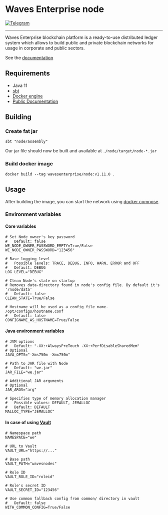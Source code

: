# Waves Enterprise node

[![Telegram](https://badgen.net/badge/icon/Waves%20Enterprise%20Group?icon=telegram&label=Telegram)](https://t.me/wavesenterprisegroup)

---

Waves Enterprise blockchain platform is a ready-to-use distributed ledger system which allows to build public and private blockchain networks for usage in corporate and public sectors.

See the [documentation](https://docs.wavesenterprise.com)

## Requirements
* Java 11
* [sbt](https://www.scala-sbt.org)
* [Docker engine](https://docs.docker.com/engine/install)
* [Public Documentation](https://docs.wavesenterprise.com)

## Building

### Create fat jar
```
sbt "node/assembly"
```

Our jar file should now be built and available at `./node/target/node-*.jar`

### Build docker image
```
docker build --tag wavesenterprise/node:v1.11.0 .
```

## Usage

After building the image, you can start the network using [docker compose](https://github.com/waves-enterprise/WE-releases/releases/download/v1.8.4/docker-compose.yml).

### Environment variables

#### Core variables
```
# Set Node owner's key password
#   Default: false
WE_NODE_OWNER_PASSWORD_EMPTY=True/False
WE_NODE_OWNER_PASSWORD="123456"

# Base logging level
#   Possible levels: TRACE, DEBUG, INFO, WARN, ERROR and OFF
#   Default: DEBUG
LOG_LEVEL="DEBUG"

# Clean Node's state on startup
# Removes data-directory found in node's config file. By default it's '/node/data'
#   Default: false
CLEAN_STATE=True/False

# Hostname will be used as a config file name. /opt/configs/hostname.conf
#   Default: false
CONFIGNAME_AS_HOSTNAME=True/False
```

#### Java environment variables
```
# JVM options
#   Default: "-XX:+AlwaysPreTouch -XX:+PerfDisableSharedMem"
# Optional
JAVA_OPTS="-Xms750m -Xmx750m"

# Path to JAR file with Node
#   Default: "we.jar"
JAR_FILE="we.jar"

# Additional JAR arguments
# Optional
JAR_ARGS="arg"

# Specifies type of memory allocation manager
#   Possible values: DEFAULT, JEMALLOC
#   Default: DEFAULT
MALLOC_TYPE="JEMALLOC"
```

#### In case of using [Vault](https://www.vaultproject.io)
```
# Namespace path
NAMESPACE="we"

# URL to Vault
VAULT_URL="https://..."

# Base path
VAULT_PATH="wavesnodes"

# Role ID
VAULT_ROLE_ID="roleid"

# Role's secret ID
VAULT_SECRET_ID="123456"

# Use common fallback config from common/ directory in vault
#   Default: false
WITH_COMMON_CONFIG=True/False
```

